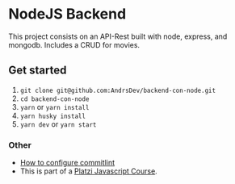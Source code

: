 # NodeJS Backend
This project consists on an API-Rest built with node, express, and mongodb. Includes a CRUD for movies.

## Get started
1. `git clone git@github.com:AndrsDev/backend-con-node.git`
2. `cd backend-con-node`
3. `yarn` or `yarn install`
4. `yarn husky install`
5. `yarn dev` or `yarn start`

### Other
-  [How to configure commitlint](https://commitlint.js.org/#/)
- This is part of a [Platzi Javascript Course](https://platzi.com/clases/backend-nodejs/). 
